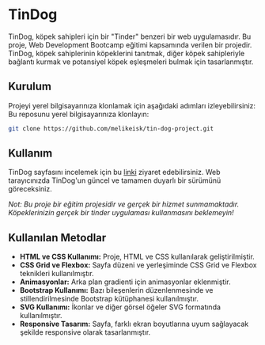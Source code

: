 # TinDog

TinDog, köpek sahipleri için bir "Tinder" benzeri bir web uygulamasıdır. Bu proje, Web Development Bootcamp eğitimi kapsamında verilen bir projedir. TinDog, köpek sahiplerinin köpeklerini tanıtmak, diğer köpek sahipleriyle bağlantı kurmak ve potansiyel köpek eşleşmeleri bulmak için tasarlanmıştır.

## Kurulum

Projeyi yerel bilgisayarınıza klonlamak için aşağıdaki adımları izleyebilirsiniz:
 Bu reposunu yerel bilgisayarınıza klonlayın: 
   ```bash
   git clone https://github.com/melikeisk/tin-dog-project.git 
   ```

## Kullanım
   
TinDog sayfasını incelemek için bu [linki](https://melikeisk.github.io/tin-dog-project/) ziyaret edebilirsiniz. Web tarayıcınızda TinDog'un güncel ve tamamen duyarlı bir sürümünü göreceksiniz.

  *Not: Bu proje bir eğitim projesidir ve gerçek bir hizmet sunmamaktadır. Köpeklerinizin gerçek bir tinder uygulaması kullanmasını beklemeyin!*

## Kullanılan Metodlar

- **HTML ve CSS Kullanımı:** Proje, HTML ve CSS kullanılarak geliştirilmiştir.
- **CSS Grid ve Flexbox:** Sayfa düzeni ve yerleşiminde CSS Grid ve Flexbox teknikleri kullanılmıştır.
- **Animasyonlar:** Arka plan gradienti için animasyonlar eklenmiştir.
- **Bootstrap Kullanımı:** Bazı bileşenlerin düzenlenmesinde ve stillendirilmesinde Bootstrap kütüphanesi kullanılmıştır.
- **SVG Kullanımı:** İkonlar ve diğer görsel öğeler SVG formatında kullanılmıştır.
- **Responsive Tasarım:** Sayfa, farklı ekran boyutlarına uyum sağlayacak şekilde responsive olarak tasarlanmıştır.